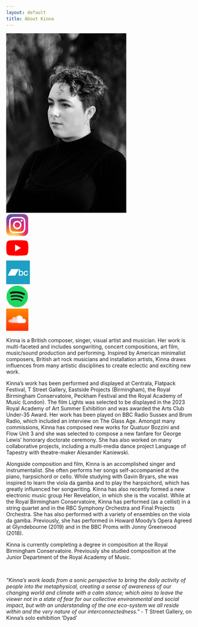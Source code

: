 ```yaml
---
layout: default
title: About Kinna
---
```

<div id="about-head">
    <div id="about-portrait"><img src="/static/images/kinna_bw325.jpg" alt="Kinna"></div>
    <div id="about-social">
        <a href="https://www.instagram.com/kinnartmusic/" target="_new"><img src="/static/images/instagram60.jpg" alt="instagram" class="social first" class="instagram"></a><br/>
        <a href="https://www.youtube.com/@kinnartmusic" target="_new"><img src="/static/images/youtube60.png" alt="Youtube" class="social" class="youtube"></a><br/>
        <a href="https://kinna.bandcamp.com" target="_new"><img src="/static/images/bandcamp-square-64.png" alt="Bandcamp" class="social" class="bandcamp"></a><br/>
        <a href="https://open.spotify.com/artist/2wfge2Q98GmShjd3pE8cDO" target="_new"><img src="/static/images/spotify60.png" alt="Spotify" class="social last" class="spotify"></a><br/>
        <a href="https://soundcloud.com/kinnamusic" target="_new"><img src="/static/images/soundcloud60.jpg" alt="soundcloud" class="social" class="soundcloud"></a>
    </div> 
</div>

Kinna is a British composer, singer, visual artist and musician. Her work is multi-faceted and includes songwriting, concert compositions, art film, music/sound production and performing. Inspired by American minimalist composers, British art rock musicians and installation artists, Kinna draws influences from many artistic disciplines to create eclectic and exciting new work.

Kinna’s work has been performed and displayed at Centrala, Flatpack Festival, T Street Gallery, Eastside Projects (Birmingham), the Royal Birmingham Conservatoire, Peckham Festival and the Royal Academy of Music (London). The film Lights was selected to be displayed in the 2023 Royal Academy of Art Summer Exhibition and was awarded the Arts Club Under-35 Award. Her work has been played on BBC Radio Sussex and Brum Radio, which included an interview on The Glass Age. Amongst many commissions, Kinna has composed new works for Quatuor Bozzini and Flow Unit 3 and she was selected to compose a new fanfare for George Lewis’ honorary doctorate ceremony. She has also worked on many collaborative projects, including a multi-media dance project Language of Tapestry with theatre-maker Alexander Kaniewski.

Alongside composition and film, Kinna is an accomplished singer and instrumentalist. She often performs her songs self-accompanied at the piano, harpsichord or cello. While studying with Gavin Bryars, she was inspired to learn the viola da gamba and to play the harpsichord, which has greatly influenced her songwriting. Kinna has also recently formed a new electronic music group Her Revelation, in which she is the vocalist. While at the Royal Birmingham Conservatoire, Kinna has performed (as a cellist) in a string quartet and in the RBC Symphony Orchestra and Final Projects Orchestra. She has also performed with a variety of ensembles on the viola da gamba. Previously, she has performed in Howard Moody’s Opera  Agreed at Glyndebourne (2019) and in the BBC Proms with Jonny Greenwood (2018).

Kinna is currently completing a degree in composition at the Royal Birmingham Conservatoire. Previously she studied composition at the Junior Department of the Royal Academy of Music.

<br/>

_"Kinna’s work leads from a sonic perspective to bring the daily activity of people into the metaphysical, creating a sense of awareness of our changing world and climate with a calm stance; which aims to leave the viewer not in a state of fear for our collective environmental and social impact, but with an understanding of the one eco-system we all reside within and the very nature of our interconnectedness."_ - T Street Gallery, on Kinna’s solo exhibition ‘Dyad’



